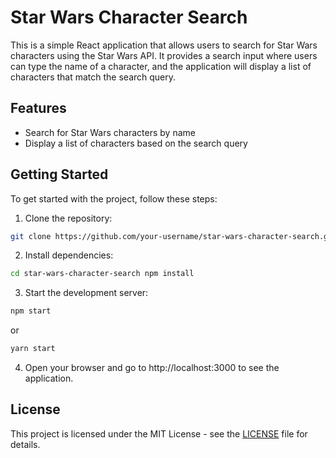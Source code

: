 # Star Wars Character Search

This is a simple React application that allows users to search for Star Wars characters using the Star Wars API. It provides a search input where users can type the name of a character, and the application will display a list of characters that match the search query.

## Features

- Search for Star Wars characters by name
- Display a list of characters based on the search query

## Getting Started

To get started with the project, follow these steps:

1. Clone the repository:

```bash 
git clone https://github.com/your-username/star-wars-character-search.git
```

2. Install dependencies:

```bash 
cd star-wars-character-search npm install
```

3. Start the development server:

```bash
npm start
```
or 
```bash
yarn start
```

4. Open your browser and go to http://localhost:3000 to see the application.


## License

This project is licensed under the MIT License - see the [LICENSE](LICENSE) file for details.